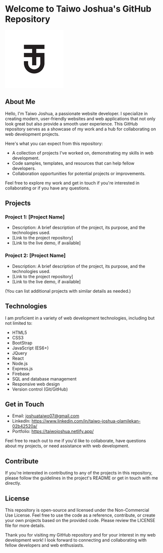 # Welcome to Taiwo Joshua's GitHub Repository

![Header Image](./public/logo192.png)

## About Me

Hello, I'm Taiwo Joshua, a passionate website developer. I specialize in creating modern, user-friendly websites and web applications that not only look great but also provide a smooth user experience. This GitHub repository serves as a showcase of my work and a hub for collaborating on web development projects.

Here's what you can expect from this repository:

- A collection of projects I've worked on, demonstrating my skills in web development.
- Code samples, templates, and resources that can help fellow developers.
- Collaboration opportunities for potential projects or improvements.

Feel free to explore my work and get in touch if you're interested in collaborating or if you have any questions.

## Projects

### Project 1: [Project Name]

- Description: A brief description of the project, its purpose, and the technologies used.
- [Link to the project repository]
- [Link to the live demo, if available]

### Project 2: [Project Name]

- Description: A brief description of the project, its purpose, and the technologies used.
- [Link to the project repository]
- [Link to the live demo, if available]

(You can list additional projects with similar details as needed.)

## Technologies

I am proficient in a variety of web development technologies, including but not limited to:

- HTML5
- CSS3
- BootStrap
- JavaScript (ES6+)
- JQuery
- React
- Node.js
- Express.js
- Firebase
- SQL and database management
- Responsive web design
- Version control (Git/GitHub)

## Get in Touch

- Email: joshuataiwo07@gmail.com
- LinkedIn: https://www.linkedin.com/in/taiwo-joshua-olamilekan-02b42520a/
- Portfolio: https://taiwojoshua.netlify.app/

Feel free to reach out to me if you'd like to collaborate, have questions about my projects, or need assistance with web development.

## Contribute

If you're interested in contributing to any of the projects in this repository, please follow the guidelines in the project's README or get in touch with me directly.

## License

This repository is open-source and licensed under the Non-Commercial Use License. Feel free to use the code as a reference, contribute, or create your own projects based on the provided code. Please review the LICENSE file for more details.

Thank you for visiting my GitHub repository and for your interest in my web development work! I look forward to connecting and collaborating with fellow developers and web enthusiasts.
